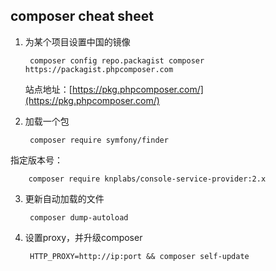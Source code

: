## composer cheat sheet

1. 为某个项目设置中国的镜像

    	composer config repo.packagist composer https://packagist.phpcomposer.com
	
	站点地址：[https://pkg.phpcomposer.com/](https://pkg.phpcomposer.com/)

2. 加载一个包

    	composer require symfony/finder
指定版本号：

		composer require knplabs/console-service-provider:2.x

3. 更新自动加载的文件
	
		composer dump-autoload

4. 设置proxy，并升级composer
	
		HTTP_PROXY=http://ip:port && composer self-update